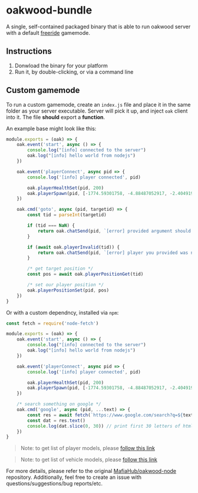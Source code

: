 # oakwood-bundle

A single, self-contained packaged binary that is able to run oakwood server with a default [freeride](https://github.com/mafiahub/oakwood-freeride) gamemode.

## Instructions

1. Donwload the binary for your platform
2. Run it, by double-clicking, or via a command line

## Custom gamemode

To run a custom gamemode, create an `index.js` file and place it in the same folder as your server executable. Server will pick it up, and inject `oak` client into it.
The file **should** export a **function**.

An example base might look like this:

```js
module.exports = (oak) => {
    oak.event('start', async () => {
        console.log("[info] connected to the server")
        oak.log("[info] hello world from nodejs")
    })

    oak.event('playerConnect', async pid => {
        console.log('[info] player connected', pid)

        oak.playerHealthSet(pid, 200)
        oak.playerSpawn(pid, [-1774.59301758, -4.88487052917, -2.40491962433], 0.0)
    })

    oak.cmd('goto', async (pid, targetid) => {
        const tid = parseInt(targetid)

        if (tid === NaN) {
            return oak.chatSend(pid, `[error] provided argument should be a valid number`)
        }

        if (await oak.playerInvalid(tid)) {
            return oak.chatSend(pid, `[error] player you provided was not found`)
        }

        /* get target position */
        const pos = await oak.playerPositionGet(tid)

        /* set our player position */
        oak.playerPositionSet(pid, pos)
    })
}
```

Or with a custom dependncy, installed via `npm`:

```js
const fetch = require('node-fetch')

module.exports = (oak) => {
    oak.event('start', async () => {
        console.log("[info] connected to the server")
        oak.log("[info] hello world from nodejs")
    })

    oak.event('playerConnect', async pid => {
        console.log('[info] player connected', pid)

        oak.playerHealthSet(pid, 200)
        oak.playerSpawn(pid, [-1774.59301758, -4.88487052917, -2.40491962433], 0.0)
    })

    /* search something on google */
    oak.cmd('google', async (pid, ...text) => {
        const res = await fetch(`https://www.google.com/search?q=${text}`);
        const dat = res.text()
        console.log(dat.slice(0, 30)) // print first 30 letters of html
    })
}
```

> Note: to get list of player models, please [follow this link](https://github.com/MafiaHub/oakwood-node/blob/master/src/playerModels.js)

> Note: to get list of vehicle models, please [follow this link](https://github.com/MafiaHub/oakwood-node/blob/master/src/vehicleModels.js)

For more details, please refer to the original [MafiaHub/oakwood-node](https://github.com/MafiaHub/oakwood-node) repository.
Additionally, feel free to create an issue with questions/suggestions/bug reports/etc.
